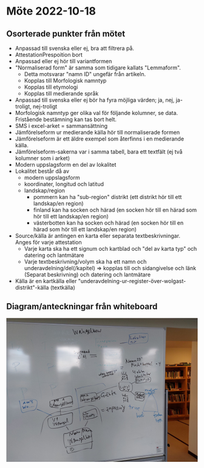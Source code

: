 # Möte 2022-10-18

## Osorterade punkter från mötet

- Anpassad till svenska eller ej, bra att filtrera på.
- AttestationPrespoition bort
- Anpassad eller ej hör till variantformen
- "Normaliserad form" är samma som tidigare kallats "Lemmaform".
  - Detta motsvarar "namn ID" ungefär från artikeln.
  - Kopplas till Morfologisk namntyp
  - Kopplas till etymologi
  - Kopplas till medierande språk
- Anpassad till svenska eller ej bör ha fyra möjliga värden; ja, nej, ja-troligt, nej-troligt
- Morfologisk namntyp ger olika val för följande kolumner, se data. Fristående bestämning kan tas bort helt.
- SMS i excel-arket = sammansättning
- Jämförelseform ur medierande källa hör till normaliserade formen
- Jämförelseform är ett äldre exempel som återfinns i en medierande källa.
- Jämförelseform-sakerna var i samma tabell, bara ett textfält (ej två kolumner som i arket)
- Modern uppslagsform en del av lokalitet
- Lokalitet består då av
  - modern uppslagsform
  - koordinater, longitud och latitud
  - landskap/region
    - pommern kan ha "sub-region" distrikt (ett distrikt hör till ett landskap/en region)
    - finland kan ha socken och härad (en socken hör till en härad som hör till ett landskap/en region)
    - västerbotten kan ha socken och härad (en socken hör till en härad som hör till ett landskap/en region)
- Source/källa är antingen en karta eller separata textbeskrivningar. Anges för varje attestation
  - Varje karta ska ha ett signum och kartblad och "del av karta typ" och datering och lantmätare
  - Varje textbeskrivning/volym ska ha ett namn och underavdelning/del(/kapitel) => kopplas till och sidangivelse 
och länk (Separat beskrivning) och datering och lantmätare
- Källa är en kartkälla eller "underavdelning-ur-register-över-wolgast-distrikt"-källa (textkälla)

## Diagram/anteckningar från whiteboard
![whiteboard-diagram](https://github.com/alexandrapetrulevich/swedifying-the-other/blob/main/meeting-notes/images/20221018_152429.jpg)
